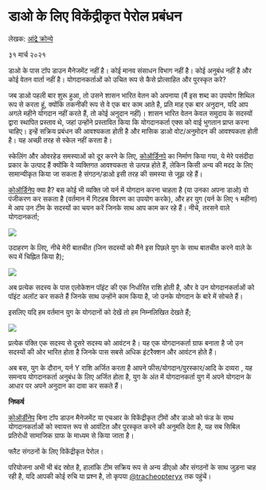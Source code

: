 # डाओ के लिए विकेंद्रीकृत पेरोल प्रबंधन

लेखक: [आंद्रे क्रोन्ये](https://twitter.com/AndreCronjeTech)</br>

३१ मार्च २०२१ 

डाओ के पास टॉप डाउन मैनेजमेंट नहीं है। कोई मानव संसाधन विभाग नहीं है। कोई अनुबंध नहीं है और कोई वेतन वार्ता नहीं है।  योगदानकर्ताओं को उचित रूप से कैसे प्रोत्साहित और पुरस्कृत करे?

जब डाओ पहली बार शुरू हुआ, तो उसने शासन भारित वेतन को अपनाया (मैं इस शब्द का उपयोग शिथिल रूप से करता हूं, क्योंकि तकनीकी रूप से वे एक बार काम आते है, प्रति माह एक बार अनुदान, यदि आप अगले महीने योगदान नहीं करते हैं, तो कोई अनुदान नहीं)। शासन भारित वेतन केवल समुदाय के सदस्यों द्वारा स्थापित प्रस्ताव थे, जहां उन्होंने प्रस्तावित किया कि योगदानकर्ता एक्स को वाई भुगतान प्राप्त करना चाहिए। इन्हें सक्रिय प्रबंधन की आवश्यकता होती है और मासिक डाओ वोट/अनुमोदन की आवश्यकता होती है। यह अच्छी तरह से स्केल नहीं करता है।

स्केलिंग और ओवरहेड समस्याओं को दूर करने के लिए, [कोऑर्डिनपे](https://coordinape.com/) का निर्माण किया गया, ये मेरे पसंदीदा प्रकार के उत्पाद हैं क्योंकि वे व्यक्तिगत आवश्यकता से उत्पन्न होते हैं, लेकिन किसी अन्य की मदद के लिए सामान्यीकृत किया जा सकता है संगठन/डाओ इसी तरह की समस्या से जूझ रहे हैं।

[कोऑर्डिनेप](https://coordinape.com/) क्या है? बस कोई भी व्यक्ति जो यर्न में योगदान करना चाहता है (या उनका अपना डाओ) वो पंजीकरण कर सकता है (वर्तमान में गिटहब विवरण का उपयोग करके), और हर युग (यर्न के लिए १ महीना) मे आप उन टीम के सदस्यों का चयन करें जिनके साथ आप काम कर रहे हैं। नीचे, तरसने वाले योगदानकर्ता;

![](image1.jfif)

उदाहरण के लिए, नीचे मेरी बातचीत (जिन सदस्यों को मैंने इस पिछले युग के साथ बातचीत करने वाले के रूप में चिह्नित किया है);

![](image2.jfif)

अब प्रत्येक सदस्य के पास एलोकेशन पॉइंट की एक निर्धारित राशि होती है, और वे उन योगदानकर्ताओं को पॉइंट अलॉट कर सकते हैं जिनके साथ उन्होंने काम किया है, जो उनके योगदान के बारे में सोचते हैं।

इसलिए यदि हम वर्तमान युग के योगदानों को देखें तो हम निम्नलिखित देखते हैं;

![](image3.jfif)

प्रत्येक पंक्ति एक सदस्य से दूसरे सदस्य को आवंटन है। यह एक योगदानकर्ता ग्राफ बनाता है जो उन सदस्यों की ओर भारित होता है जिनके पास सबसे अधिक इंटरैक्शन और आवंटन होते हैं।

अब बस, युग के दौरान, यर्न Y राशि अर्जित करता है  आपने फीस/योगदान/पुरस्कार/आदि के दव्यरा , यह समन्वय योगदानकर्ता अनुबंध के लिए अर्जित होता है, युग के अंत में योगदानकर्ता युग में अपने योगदान के आधार पर अपने अनुदान का दावा कर सकते हैं।

**निष्कर्ष**

[कोऑर्डीनेप](https://coordinape.com/) बिना टॉप डाउन मैनेजमेंट या एचआर के विकेंद्रीकृत टीमों और डाओ को फंड के साथ योगदानकर्ताओं को स्वायत्त रूप से आवंटित और पुरस्कृत करने की अनुमति देता है, यह सब सिबिल प्रतिरोधी सामाजिक ग्राफ के माध्यम से किया जाता है।

फ्लैट संगठनों के लिए विकेंद्रीकृत पेरोल।

परियोजना अभी भी बंद स्रोत है, हालांकि टीम सक्रिय रूप से अन्य डीएओ और संगठनों के साथ जुड़ना चाह रही है, यदि आपकी कोई रुचि या प्रश्न है, तो कृपया [@tracheopteryx](https://twitter.com/tracheopteryx) तक पहुंचें।
